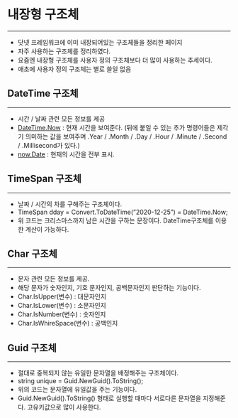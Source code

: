 # 내장형 구조체

---

- 닷넷 프레임워크에 이미 내장되어있는 구조체들을 정리한 페이지
- 자주 사용하는 구조체를 정리하였다.
- 요즘엔 내장형 구조체를 사용자 정의 구조체보다 더 많이 사용하는 추세이다.
- 애초에 사용자 정의 구조체는 별로 쓸일 없음

## DateTime 구조체

---

- 시간 / 날짜 관련 모든 정보를 제공
- [DateTime.Now](http://DateTime.Now) : 현재 시간을 보여준다. (뒤에 붙일 수 있는 추가 명령어들은 제각기 의미하는 값을 보여주며 .Year / .Month / .Day / .Hour / .Minute / .Second / .Millisecond가 있다.)
- [now.Date](http://now.Date) : 현재의 시간을 전부 표시.

## TimeSpan 구조체

---

- 날짜 / 시간의 차를 구해주는 구조체이다.
- TimeSpan dday = Convert.ToDateTime(”2020-12-25”) = DateTime.Now;
- 위 코드는 크리스마스까지 남은 시간을 구하는 문장이다. DateTime구조체를 이용한 계산이 가능하다.

## Char 구조체

---

- 문자 관련 모든 정보를 제공.
- 해당 문자가 숫자인지, 기호 문자인지, 공백문자인지 판단하는 기능이다.
- Char.IsUpper(변수) : 대문자인지
- Char.IsLower(변수) : 소문자인지
- Char.IsNumber(변수) : 숫자인지
- Char.IsWhireSpace(변수) : 공백인지

## Guid 구조체

---

- 절대로 중복되지 않는 유일한 문자열을 배정해주는 구조체이다.
- string unique = Guid.NewGuid().ToString();
- 위의 코드는 문자열에 유일값을 주는 기능이다.
- Guid.NewGuid().ToString() 형태로 실행할 때마다 서로다른 문자열을 지정해준다. 고유키값으로 많이 사용한다.